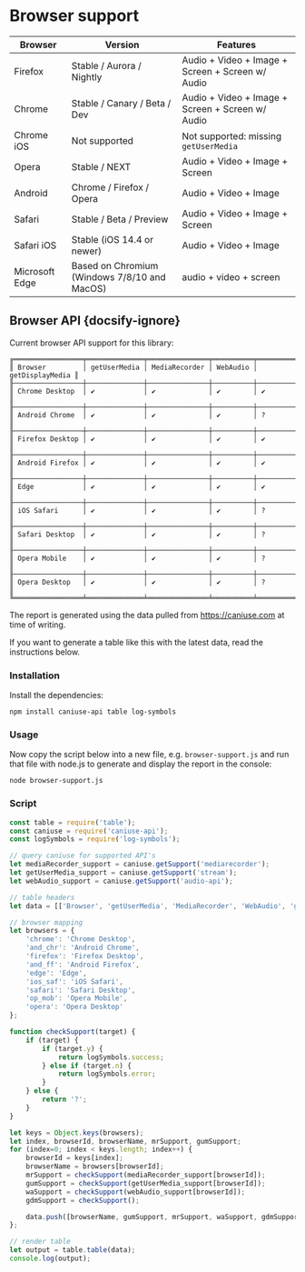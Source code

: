# Browser support

| Browser | Version | Features |
|-------------|-------------|-------------|
| Firefox | Stable / Aurora / Nightly | Audio + Video + Image + Screen + Screen w/ Audio |
| Chrome | Stable / Canary / Beta / Dev | Audio + Video + Image + Screen + Screen w/ Audio |
| Chrome iOS | Not supported | Not supported: missing `getUserMedia` |
| Opera | Stable / NEXT | Audio + Video + Image + Screen |
| Android | Chrome / Firefox / Opera | Audio + Video + Image |
| Safari | Stable / Beta / Preview | Audio + Video + Image + Screen |
| Safari iOS | Stable (iOS 14.4 or newer) | Audio + Video + Image |
| Microsoft Edge | Based on Chromium (Windows 7/8/10 and MacOS) | audio + video + screen |

## Browser API {docsify-ignore}

Current browser API support for this library:

```
╔═════════════════╤══════════════╤═══════════════╤══════════╤═════════════════╗
║ Browser         │ getUserMedia │ MediaRecorder │ WebAudio │ getDisplayMedia ║
╟─────────────────┼──────────────┼───────────────┼──────────┼─────────────────╢
║ Chrome Desktop  │ ✔            │ ✔             │ ✔        │ ✔               ║
╟─────────────────┼──────────────┼───────────────┼──────────┼─────────────────╢
║ Android Chrome  │ ✔            │ ✔             │ ✔        │ ?               ║
╟─────────────────┼──────────────┼───────────────┼──────────┼─────────────────╢
║ Firefox Desktop │ ✔            │ ✔             │ ✔        │ ✔               ║
╟─────────────────┼──────────────┼───────────────┼──────────┼─────────────────╢
║ Android Firefox │ ✔            │ ✔             │ ✔        │ ✔               ║
╟─────────────────┼──────────────┼───────────────┼──────────┼─────────────────╢
║ Edge            │ ✔            │ ✔             │ ✔        │ ✔               ║
╟─────────────────┼──────────────┼───────────────┼──────────┼─────────────────╢
║ iOS Safari      │ ✔            │ ✔             │ ✔        │ ?               ║
╟─────────────────┼──────────────┼───────────────┼──────────┼─────────────────╢
║ Safari Desktop  │ ✔            │ ✔             │ ✔        │ ?               ║
╟─────────────────┼──────────────┼───────────────┼──────────┼─────────────────╢
║ Opera Mobile    │ ✔            │ ✔             │ ✔        │ ?               ║
╟─────────────────┼──────────────┼───────────────┼──────────┼─────────────────╢
║ Opera Desktop   │ ✔            │ ✔             │ ✔        │ ?               ║
╚═════════════════╧══════════════╧═══════════════╧══════════╧═════════════════╝
```

The report is generated using the data pulled from https://caniuse.com at time of writing.

If you want to generate a table like this with the latest data, read the instructions
below.

### Installation

Install the dependencies:

```console
npm install caniuse-api table log-symbols
```

### Usage

Now copy the script below into a new file, e.g. `browser-support.js` and run
that file with node.js to generate and display the report in the console:

```console
node browser-support.js
```

### Script

```javascript
const table = require('table');
const caniuse = require('caniuse-api');
const logSymbols = require('log-symbols');

// query caniuse for supported API's
let mediaRecorder_support = caniuse.getSupport('mediarecorder');
let getUserMedia_support = caniuse.getSupport('stream');
let webAudio_support = caniuse.getSupport('audio-api');

// table headers
let data = [['Browser', 'getUserMedia', 'MediaRecorder', 'WebAudio', 'getDisplayMedia']];

// browser mapping
let browsers = {
    'chrome': 'Chrome Desktop',
    'and_chr': 'Android Chrome',
    'firefox': 'Firefox Desktop',
    'and_ff': 'Android Firefox',
    'edge': 'Edge',
    'ios_saf': 'iOS Safari',
    'safari': 'Safari Desktop',
    'op_mob': 'Opera Mobile',
    'opera': 'Opera Desktop'
};

function checkSupport(target) {
    if (target) {
        if (target.y) {
            return logSymbols.success;
        } else if (target.n) {
            return logSymbols.error;
        }
    } else {
        return '?';
    }
}

let keys = Object.keys(browsers);
let index, browserId, browserName, mrSupport, gumSupport;
for (index=0; index < keys.length; index++) {
    browserId = keys[index];
    browserName = browsers[browserId];
    mrSupport = checkSupport(mediaRecorder_support[browserId]);
    gumSupport = checkSupport(getUserMedia_support[browserId]);
    waSupport = checkSupport(webAudio_support[browserId]);
    gdmSupport = checkSupport();

    data.push([browserName, gumSupport, mrSupport, waSupport, gdmSupport]);
};

// render table
let output = table.table(data);
console.log(output);
```
